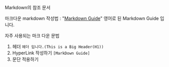 Markdown의 참조 문서

마크다운 markdown 작성법 : "[Markdown Guide](https://www.markdownguide.org/)" 영어로 된 Markdown Guide 입니다.
<br/>

자주 사용되는 마크 다운 문법

1. 헤더
   ```헤더 입니다.(This is a Big Header(H1))```
2. HyperLink 작성하기
   `[MarkDown Guide]`
3. 문단 적용하기
